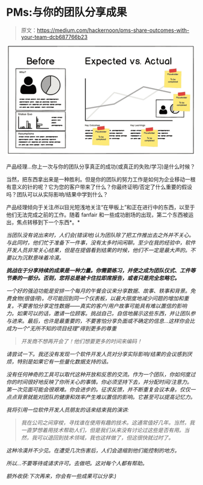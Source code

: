 # PMs:与你的团队分享成果

> 原文：<https://medium.com/hackernoon/pms-share-outcomes-with-your-team-dcb687766b23>

![](img/72aa224c867f776c944fc2dcced858af.png)

产品经理…你上一次与你的团队分享真正的成功(或真正的失败/学习)是什么时候？

当然，把东西拿出来是一种胜利。但是你的团队的努力工作是如何为企业移动一根有意义的针的呢？它为您的客户带来了什么？你最终证明/否定了什么重要的假设吗？团队可以从实际影响/结果中学到什么？

产品经理倾向于关注*所以*目光短浅地关注“在甲板上”和正在进行中的东西，以至于他们无法完成之前的工作。随着 fanfair 和一些成功剧场的出现，第二个东西被运出，焦点转移到下一个东西*。*

*当团队没有说出来时，人们会(错误地)认为团队除了把工作推出去之外并不关心。与此同时，他们忙于准备下一件事，没有太多时间闲聊。至少在我的经验中，软件开发人员非常关心结果，但是在提倡看到结果的时候，他们不一定是最大声的。不要以为沉默意味着冷漠。*

***挑战在于分享持续的成果是一种力量。你需要练习，并使之成为团队仪式、工件等节奏的一部分。否则，您将总是被卡住拉即席报告，或者只是完全忽略它。***

*一个好的强迫功能是安排一个每月的午餐会议来分享数据、故事、轶事和背景。免费食物(很值得)。尽可能回到同一个仪表板，以最大限度地减少问题的增加和重复。不要害怕分享定性数据——真实的客户/用户故事可能具有难以置信的影响力。如果可以的话，邀请一位顾客。挑战自己，自信地展示这些东西，并让团队参与进来。最后，也许是最重要的，不要害怕分享负面或不确定的信息…这样你会比成为一个“无所不知的项目经理”得到更多的尊重*

> *开发商不想再开会了！他们想要更多的时间来编码！*

*请尝试一下。我还没有发现一个软件开发人员对分享实际影响/结果的会议感到厌烦，特别是如果它有一些量化数据支持的话。*

*没有任何神奇的工具可以取代这种开放和反思的交流。作为一个团队，你如何度过你的时间很好地反映了你所关心的事情。你必须坚持下去，并分配时间/注意力。第一次见面可能会很艰难。你会进步的。征求反馈，并不断重复会议本身。仅仅一点点背景就能对团队的健康和效率产生难以置信的影响。它甚至可以提高记忆力。*

*我将引用一位软件开发人员朋友的话来结束我的演讲:*

> *我在公司之间穿梭，寻找谁在使用有趣的技术。这通常值好几年。当然，我一直梦想着用技术帮助人们，但是我们从来没有讨论过这些是否有用。当然，我可以退回到技术领域，我也这样做了，但这很快就过时了。*

*这种冷漠并不少见。在遭受几次伤害后，人们会退缩到他们能控制的地方。*

*所以…不要等待或请求许可。去做吧。这对每个人都有帮助。*

*额外收获:下次再来，你会有一些成果可以分享:)*